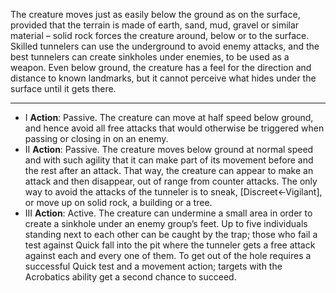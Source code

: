 The creature moves just as easily below the ground as on the surface, provided that the terrain is made of earth, sand, mud, gravel or similar material – solid rock forces the creature around, below or to the surface. Skilled tunnelers can use the underground to avoid enemy attacks, and the best tunnelers can create sinkholes under enemies, to be used as a weapon.
Even below ground, the creature has a feel for the direction and distance to known landmarks, but it cannot perceive what hides under the surface until it gets there.

---
- I **Action**: Passive. The creature can move at half speed below ground, and hence avoid all free attacks that would otherwise be triggered when passing or closing in on an enemy. 
- II **Action**: Passive. The creature moves below ground at normal speed and with such agility that it can make part of its movement before and the rest after an attack. That way, the creature can appear to make an attack and then disappear, out of range from counter attacks. The only way to avoid the attacks of the tunneler is to sneak, [Discreet←Vigilant], or move up on solid rock, a building or a tree. 
- III **Action**: Active. The creature can undermine a small area in order to create a sinkhole under an enemy group’s feet. Up to five individuals standing next to each other can be caught by the trap; those who fail a test against Quick fall into the pit where the tunneler gets a free attack against each and every one of them. To get out of the hole requires a successful Quick test and a movement action; targets with the Acrobatics ability get a second chance to succeed.